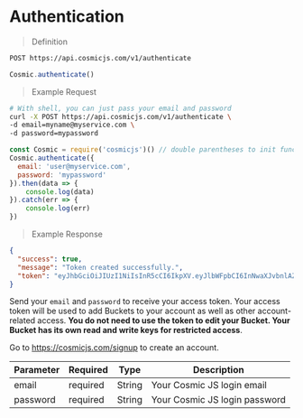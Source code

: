 # Authentication

> Definition

```bash
POST https://api.cosmicjs.com/v1/authenticate
```

```javascript
Cosmic.authenticate()
```

> Example Request

```bash
# With shell, you can just pass your email and password
curl -X POST https://api.cosmicjs.com/v1/authenticate \
-d email=myname@myservice.com \
-d password=mypassword
```

```javascript
const Cosmic = require('cosmicjs')() // double parentheses to init function without config
Cosmic.authenticate({
  email: 'user@myservice.com',
  password: 'mypassword'
}).then(data => {
	console.log(data)
}).catch(err => {
	console.log(err)
})
```

> Example Response

```json
{
  "success": true,
  "message": "Token created successfully.",
  "token": "eyJhbGciOiJIUzI1NiIsInR5cCI6IkpXV.eyJlbWFpbCI6InNwaXJvbnlAZ21haWwuY29tIiwicGFzc3dvcmQiOiIxNzlhZDQ1YzZjZTJjYjk3Y2YxMDI5ZTIxMjA0NmU4MSIsImlhdCI6MTUxNDQ5NzI3N30.ep4cEgH_SqItQ5McJArJtljS3GSJedyEcDRlnu9yb-U"
}
```

Send your `email` and `password` to receive your access token. Your access token will be used to add Buckets to your account as well as other account-related access. <b>You do not need to use the token to edit your Bucket. Your Bucket has its own read and write keys for restricted access</b>.

Go to https://cosmicjs.com/signup to create an account.

Parameter | Required | Type | Description
--------- | ------- | ----------- | -----------
email | required | String | Your Cosmic JS login email
password | required | String | Your Cosmic JS login password